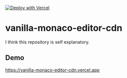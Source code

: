 [![Deploy with Vercel](https://vercel.com/button)](https://vercel.com/new/clone?repository-url=https%3A%2F%2Fgithub.com%2Fsonyarianto%2Fvanilla-monaco-editor-cdn)
# vanilla-monaco-editor-cdn

I think this repository is self explanatory.

## Demo

https://vanilla-monaco-editor-cdn.vercel.app
